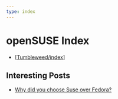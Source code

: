 ```yaml
---
type: index
---
```


# openSUSE Index

- [[Tumbleweed/index]]

## Interesting Posts

- [Why did you choose Suse over Fedora?](https://www.reddit.com/r/openSUSE/comments/10rk7wn/why_did_you_choose_suse_over_fedora/)

[//begin]: # "Autogenerated link references for markdown compatibility"
[Tumbleweed/index]: Tumbleweed/index.md "Tumbleweed Index"
[//end]: # "Autogenerated link references"
